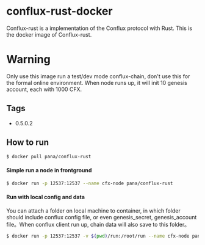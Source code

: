 conflux-rust-docker
===
Conflux-rust is a implementation of the Conflux protocol with Rust.
This is the docker image of Conflux-rust.

# Warning
Only use this image run a test/dev mode conflux-chain, don't use this for the formal online environment.
When node runs up, it will init 10 genesis account, each with 1000 CFX.


## Tags

* 0.5.0.2

## How to run

```sh
$ docker pull pana/conflux-rust
```

#### Simple run a node in frontground

```sh
$ docker run -p 12537:12537 --name cfx-node pana/conflux-rust
```

#### Run with local config and data 
You can attach a folder on local machine to container, in which folder should include conflux config file, or even genesis_secret, genesis_account file。When conflux client run up, chain data will also save to this folder。

```sh
$ docker run -p 12537:12537 -v $(pwd)/run:/root/run --name cfx-node pana/conflux-rust
```







